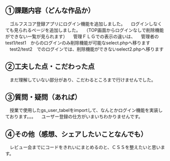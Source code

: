 ## ①課題内容（どんな作品か）
　ゴルフスコア登録アプリにログイン機能を追加しました。
　ログインしなくても見られるページを追加しました。
　（TOP画面からログインなしで削除機能ができない一覧が見られます）
　管理ＦＬＧでの表示の違いは、
　管理者のtest1/test1　からのログインのみ削除機能が可能なselect.phpへ移ります
　test2/test2　でのログインでは、削除機能ができないselect2.phpへ移ります

## ②工夫した点・こだわった点
　まだ理解していない部分があり、こだわるところまで行けませんでした。

## ③質問・疑問（あれば）
　授業で使用したgs_user_tabelをimportして、なんとかログイン機能を実装しております。。。
　ユーザー登録の仕方がいまいちわかりませんです。

## ④その他（感想、シェアしたいことなんでも）
　レビュー会までにコードをきれいにまとめるのと、ＣＳＳを整えたいと思います。
